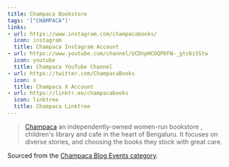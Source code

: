```yaml
---
title: Champaca Bookstore
tags: '["CHAMPACA"]'
links:
- url: https://www.instagram.com/champacabooks/
  icon: instagram
  title: Champaca Instagram Account
- url: https://www.youtube.com/channel/UCDnpHCOQP6FW-_gtc6iSStw
  icon: youtube
  title: Champaca YouTube Channel
- url: https://twitter.com/ChampacaBooks
  icon: x
  title: Champaca X Account
- url: https://linktr.ee/champacabooks
  icon: linktree
  title: Champaca Linktree
--- 
```

> [Champaca](https://champaca.in/) an independently-owned women-run bookstore
  , children's library and cafe in the heart of Bengaluru. It focuses on
    diverse stories, and choosing the books they stock with great care.

Sourced from the [Champaca Blog Events category](https://champaca.in/blogs/events).